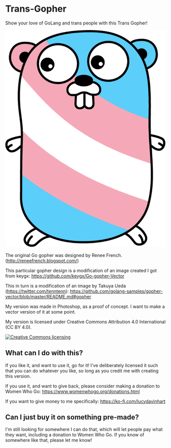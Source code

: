 # Trans-Gopher
Show your love of GoLang and trans people with this Trans Gopher!

![Image of Trans Gopher](trans-gopher-diagonal-curve.png)

The original Go gopher was designed by Renee French. (http://reneefrench.blogspot.com/)

This particular gopher design is a modification of an image created I got from keygx:
https://github.com/keygx/Go-gopher-Vector

This in turn is a modification of an image by Takuya Ueda (https://twitter.com/tenntenn):
https://github.com/golang-samples/gopher-vector/blob/master/README.md#gopher


My version was made in Photoshop, as a proof of concept. I want to make a vector version of it at some point.

My version is licensed under Creative Commons Attribution 4.0 International (CC BY 4.0).

<a rel="license" href="http://creativecommons.org/licenses/by/3.0/deed.ja">
	<img alt="Creative Commons licensing" style="border-width:0" src="http://i.creativecommons.org/l/by/3.0/88x31.png" />
</a>


## What can I do with this?

If you like it, and want to use it, go for it! I've deliberately licensed it such that you can do whatever you like, so long as you credit me with creating this version.

If you use it, and want to give back, please consider making a donation to Women Who Go:
https://www.womenwhogo.org/donations.html

If you want to give money to me specifically:
https://ko-fi.com/lucydavinhart

## Can I just buy it on something pre-made?

I'm still looking for somewhere I can do that, which will let people pay what they want, including a donation to Women Who Go.
If you know of somewhere like that, please let me know!
